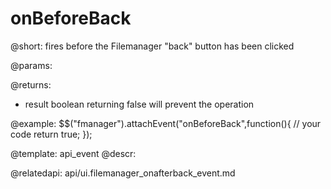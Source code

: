 onBeforeBack
=============

@short:
	fires before the Filemanager "back" button has been clicked

@params:

@returns:

- result		boolean			returning false will prevent the operation


@example:
$$("fmanager").attachEvent("onBeforeBack",function(){
    // your code
    return true;
});

@template:	api_event
@descr:

@relatedapi:
api/ui.filemanager_onafterback_event.md